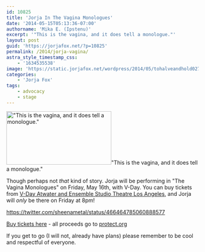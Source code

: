 ```yaml
---
id: 10825
title: 'Jorja In The Vagina Monologues'
date: '2014-05-15T05:13:36-07:00'
authorname: 'Mika E. (Ipstenu)'
excerpt: '"This is the vagina, and it does tell a monologue."'
layout: post
guid: 'https://jorjafox.net/?p=10825'
permalink: /2014/jorja-vagina/
astra_style_timestamp_css:
    - '1634535538'
image: 'https://static.jorjafox.net/wordpress/2014/05/tohalveandhold027.png'
categories:
    - 'Jorja Fox'
tags:
    - advocacy
    - stage
---
```


<img class="alignleft size-thumbnail wp-image-10826" src="//static.jorjafox.net/wordpress/2014/05/tohalveandhold027.png" alt="&quot;This is the vagina, and it does tell a monologue.&quot;" width="275" height="140" />"This is the vagina, and it does tell a monologue."

Though perhaps not _that_ kind of story. Jorja will be performing in "The Vagina Monologues" on Friday, May 16th, with V-Day. You can buy tickets from <a href="http://www.vdayatwater.com/tickets.htm">V-Day Atwater and Ensemble Studio Theatre Los Angeles</a>, and Jorja will _only_ be there on Friday at 8pm!

https://twitter.com/sheenametal/status/466464785060888577

<a href="http://www.vdayatwater.com/tickets.htm">Buy tickets here</a> - all proceeds go to <a href="http://www.protect.org/">protect.org</a>

If you get to go (I will not, already have plans) please remember to be cool and respectful of everyone.
